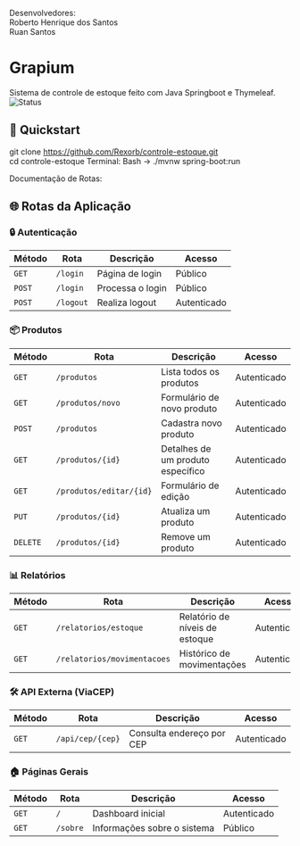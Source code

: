 Desenvolvedores:<br>
Roberto Henrique dos Santos<br>
Ruan Santos

# Grapium
Sistema de controle de estoque feito com Java Springboot e Thymeleaf.<br>
![Status](https://img.shields.io/badge/status-em%20desenvolvimento-yellow)

## 🚀 Quickstart
git clone https://github.com/Rexorb/controle-estoque.git <br>
cd controle-estoque
Terminal: Bash -> ./mvnw spring-boot:run

Documentação de Rotas:
## 🌐 Rotas da Aplicação

### 🔒 Autenticação
| Método | Rota       | Descrição                          | Acesso       |
|--------|------------|------------------------------------|--------------|
| `GET`  | `/login`   | Página de login                   | Público      |
| `POST` | `/login`   | Processa o login                  | Público      |
| `POST` | `/logout`  | Realiza logout                    | Autenticado  |

### 📦 Produtos
| Método | Rota              | Descrição                          | Acesso       |
|--------|-------------------|------------------------------------|--------------|
| `GET`  | `/produtos`       | Lista todos os produtos           | Autenticado  |
| `GET`  | `/produtos/novo`  | Formulário de novo produto        | Autenticado  |
| `POST` | `/produtos`       | Cadastra novo produto             | Autenticado  |
| `GET`  | `/produtos/{id}`  | Detalhes de um produto específico | Autenticado  |
| `GET`  | `/produtos/editar/{id}` | Formulário de edição        | Autenticado  |
| `PUT`  | `/produtos/{id}`  | Atualiza um produto               | Autenticado  |
| `DELETE`| `/produtos/{id}`  | Remove um produto                 | Autenticado  |

### 📊 Relatórios
| Método | Rota                     | Descrição                          | Acesso       |
|--------|--------------------------|------------------------------------|--------------|
| `GET`  | `/relatorios/estoque`    | Relatório de níveis de estoque    | Autenticado  |
| `GET`  | `/relatorios/movimentacoes` | Histórico de movimentações     | Autenticado  |

### 🛠️ API Externa (ViaCEP)
| Método | Rota                   | Descrição                          | Acesso       |
|--------|------------------------|------------------------------------|--------------|
| `GET`  | `/api/cep/{cep}`       | Consulta endereço por CEP         | Autenticado  |

### 🏠 Páginas Gerais
| Método | Rota       | Descrição                          | Acesso       |
|--------|------------|------------------------------------|--------------|
| `GET`  | `/`        | Dashboard inicial                 | Autenticado  |
| `GET`  | `/sobre`   | Informações sobre o sistema       | Público      |
